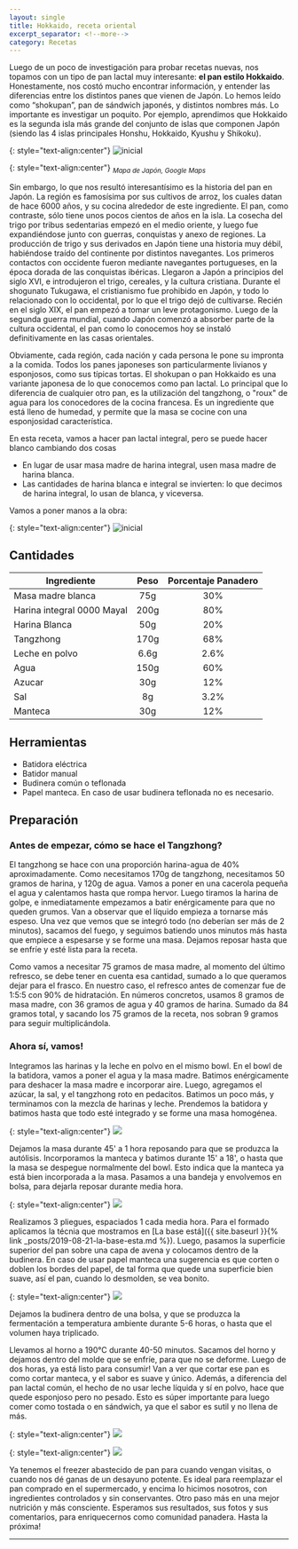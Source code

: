 ```yaml
---
layout: single
title: Hokkaido, receta oriental
excerpt_separator: <!--more-->
category: Recetas
---
```



Luego de un poco de investigación para probar recetas nuevas, nos topamos con un tipo de pan lactal muy interesante: **el pan estilo Hokkaido**. Honestamente, nos costó mucho encontrar información, y entender las diferencias entre los distintos panes que vienen de Japón. Lo hemos leído como “shokupan”, pan de sándwich japonés, y distintos nombres más.
Lo importante es investigar un poquito. Por ejemplo, aprendimos que Hokkaido es la segunda isla más grande del conjunto de islas que componen Japón (siendo las 4 islas principales Honshu, Hokkaido, Kyushu y Shikoku).

{: style="text-align:center"}
![inicial](/assets/images/posts/mapa_japon.png)

{: style="text-align:center"}
<sub>*Mapa de Japón, Google Maps*</sub>

Sin embargo, lo que nos resultó interesantísimo es la historia del pan en Japón. La región es famosísima por sus cultivos de arroz, los cuales datan de hace 6000 años, y su cocina alrededor de este ingrediente. El pan, como contraste, sólo tiene unos pocos cientos de años en la isla. La cosecha del trigo por tribus sedentarias empezó en el medio oriente, y luego fue expandiéndose junto con guerras, conquistas y anexo de regiones. La producción de trigo y sus derivados en Japón tiene una historia muy débil, habiéndose traído del continente por distintos navegantes. Los primeros contactos con occidente fueron mediante navegantes portugueses, en la época dorada de las conquistas ibéricas. Llegaron a Japón a principios del siglo XVI, e introdujeron el trigo, cereales, y la cultura cristiana. Durante el shogunato Tukugawa, el cristianismo fue prohibido en Japón, y todo lo relacionado con lo occidental, por lo que el trigo dejó de cultivarse. Recién en el siglo XIX, el pan empezó a tomar un leve protagonismo. Luego de la segunda guerra mundial, cuando Japón comenzó a absorber parte de la cultura occidental, el pan como lo conocemos hoy se instaló definitivamente en las casas orientales.

Obviamente, cada región, cada nación y cada persona le pone su impronta a la comida. Todos los panes japoneses son particularmente livianos y esponjosos, como sus típicas tortas. El shokupan o pan Hokkaido es una variante japonesa de lo que conocemos como pan lactal. Lo principal que lo diferencia de cualquier otro pan, es la utilización del tangzhong, o "roux" de agua para los conocedores de la cocina francesa. Es un ingrediente que está lleno de humedad, y permite que la masa se cocine con una esponjosidad característica.

En esta receta, vamos a hacer pan lactal integral, pero se puede hacer blanco cambiando dos cosas
 - En lugar de usar masa madre de harina integral, usen masa madre de harina blanca.
 - Las cantidades de harina blanca e integral se invierten: lo que decimos de harina integral, lo usan de blanca, y viceversa.

Vamos a poner manos a la obra:

{: style="text-align:center"}
![inicial](/assets/images/posts/display.png)


## Cantidades

| Ingrediente | Peso | Porcentaje Panadero |
|-------|:--------:|:---------:|
| Masa madre blanca| 75g | 30% |
| Harina integral 0000 Mayal | 200g | 80% |
| Harina Blanca | 50g | 20% |
| Tangzhong | 170g | 68% |
| Leche en polvo | 6.6g | 2.6% |
| Agua | 150g | 60% |
| Azucar | 30g | 12% |
| Sal | 8g | 3.2% |
| Manteca | 30g | 12% |

## Herramientas

 - Batidora eléctrica
 - Batidor manual
 - Budinera común o teflonada
 - Papel manteca. En caso de usar budinera teflonada no es necesario.

## Preparación

### Antes de empezar, cómo se hace el Tangzhong?

El tangzhong se hace con una proporción harina-agua de 40% aproximadamente. Como necesitamos 170g de tangzhong, necesitamos 50 gramos de harina, y 120g de agua. Vamos a poner en una cacerola pequeña el agua y calentamos hasta que rompa hervor. Luego tiramos la harina de golpe, e inmediatamente empezamos a batir enérgicamente para que no queden grumos. Van a observar que el líquido empieza a tornarse más espeso. Una vez que vemos que se integró todo (no deberían ser más de 2 minutos), sacamos del fuego, y  seguimos batiendo unos minutos más hasta que empiece a espesarse y se forme una masa. Dejamos reposar hasta que se enfríe y esté lista para la receta.

Como vamos a necesitar 75 gramos de masa madre, al momento del último refresco, se debe tener en cuenta esa cantidad, sumado a lo que queramos dejar para el frasco. En nuestro caso, el refresco antes de comenzar fue de 1:5:5 con 90% de hidratación. En números concretos, usamos 8 gramos de masa madre, con 36 gramos de agua y 40 gramos de harina. Sumado da 84 gramos total, y sacando los 75 gramos de la receta, nos sobran 9 gramos para seguir multiplicándola.

### Ahora sí, vamos!

Integramos las harinas y la leche en polvo en el mismo bowl. En el bowl de la batidora, vamos a poner el agua y la masa madre. Batimos enérgicamente para deshacer la masa madre e incorporar aire. Luego, agregamos el azúcar, la sal, y el tangzhong roto en pedacitos. Batimos un poco más, y terminamos con la mezcla de harinas y leche. Prendemos la batidora y batimos hasta que todo esté integrado y se forme una masa homogénea.

{: style="text-align:center"}
![](https://media.giphy.com/media/m9oZAGqZ017EwqrAEa/giphy.gif)

Dejamos la masa durante 45' a 1 hora reposando para que se produzca la autólisis.
Incorporamos la manteca y batimos durante 15' a 18', o hasta que la masa se despegue normalmente del bowl. Esto indica que la manteca ya está bien incorporada a la masa. Pasamos a una bandeja y envolvemos en bolsa, para dejarla reposar durante media hora.

{: style="text-align:center"}
![](https://media.giphy.com/media/iDOMjaQiQu6UTtERf4/giphy.gif)

Realizamos 3 pliegues, espaciados 1 cada media hora.
Para el formado aplicamos la técnia que mostramos en [La base está]({{ site.baseurl }}{% link _posts/2019-08-21-la-base-esta.md %}). Luego, pasamos la superficie superior del pan sobre una capa de avena y colocamos dentro de la budinera. En caso de usar papel manteca una sugerencia es que corten o doblen los bordes del papel, de tal forma que quede una superficie bien suave, así el pan, cuando lo desmolden, se vea bonito.

{: style="text-align:center"}
![](https://media.giphy.com/media/efImPmYOMugQS7D6wt/giphy.gif)

Dejamos la budinera dentro de una bolsa, y que se produzca la fermentación a temperatura ambiente durante 5-6 horas, o hasta que el volumen haya triplicado. 

Llevamos al horno a 190°C durante 40-50 minutos. Sacamos del horno y dejamos dentro del molde que se enfríe, para que no se deforme. Luego de dos horas, ya está listo para consumir! Van a ver que cortar ese pan es como cortar manteca, y el sabor es suave y único. Además, a diferencia del pan lactal común, el hecho de no usar leche líquida y sí en polvo, hace que quede esponjoso pero no pesado. Esto es súper importante para luego comer como tostada o en sándwich, ya que el sabor es sutil y no llena de más.

{: style="text-align:center"}
![](/assets/images/posts/final.jpg)

{: style="text-align:center"}
![](/assets/images/posts/final2.jpg)

Ya tenemos el freezer abastecido de pan para cuando vengan visitas, o cuando nos dé ganas de un desayuno potente. Es ideal para reemplazar el pan comprado en el supermercado, y encima lo hicimos nosotros, con ingredientes controlados y sin conservantes. Otro paso más en una mejor nutrición y más consciente. Esperamos sus resultados, sus fotos y sus comentarios, para enriquecernos como comunidad panadera. Hasta la próxima!

----

